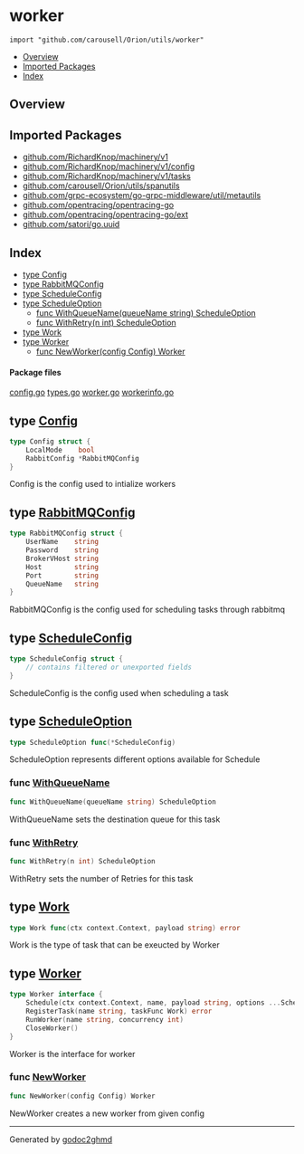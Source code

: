 # worker
`import "github.com/carousell/Orion/utils/worker"`

* [Overview](#pkg-overview)
* [Imported Packages](#pkg-imports)
* [Index](#pkg-index)

## <a name="pkg-overview">Overview</a>

## <a name="pkg-imports">Imported Packages</a>

- [github.com/RichardKnop/machinery/v1](https://godoc.org/github.com/RichardKnop/machinery/v1)
- [github.com/RichardKnop/machinery/v1/config](https://godoc.org/github.com/RichardKnop/machinery/v1/config)
- [github.com/RichardKnop/machinery/v1/tasks](https://godoc.org/github.com/RichardKnop/machinery/v1/tasks)
- [github.com/carousell/Orion/utils/spanutils](./../spanutils)
- [github.com/grpc-ecosystem/go-grpc-middleware/util/metautils](https://godoc.org/github.com/grpc-ecosystem/go-grpc-middleware/util/metautils)
- [github.com/opentracing/opentracing-go](https://godoc.org/github.com/opentracing/opentracing-go)
- [github.com/opentracing/opentracing-go/ext](https://godoc.org/github.com/opentracing/opentracing-go/ext)
- [github.com/satori/go.uuid](https://godoc.org/github.com/satori/go.uuid)

## <a name="pkg-index">Index</a>
* [type Config](#Config)
* [type RabbitMQConfig](#RabbitMQConfig)
* [type ScheduleConfig](#ScheduleConfig)
* [type ScheduleOption](#ScheduleOption)
  * [func WithQueueName(queueName string) ScheduleOption](#WithQueueName)
  * [func WithRetry(n int) ScheduleOption](#WithRetry)
* [type Work](#Work)
* [type Worker](#Worker)
  * [func NewWorker(config Config) Worker](#NewWorker)

#### <a name="pkg-files">Package files</a>
[config.go](./config.go) [types.go](./types.go) [worker.go](./worker.go) [workerinfo.go](./workerinfo.go) 

## <a name="Config">type</a> [Config](./types.go#L18-L21)
``` go
type Config struct {
    LocalMode    bool
    RabbitConfig *RabbitMQConfig
}
```
Config is the config used to intialize workers

## <a name="RabbitMQConfig">type</a> [RabbitMQConfig](./types.go#L24-L31)
``` go
type RabbitMQConfig struct {
    UserName    string
    Password    string
    BrokerVHost string
    Host        string
    Port        string
    QueueName   string
}
```
RabbitMQConfig is the config used for scheduling tasks through rabbitmq

## <a name="ScheduleConfig">type</a> [ScheduleConfig](./types.go#L38-L41)
``` go
type ScheduleConfig struct {
    // contains filtered or unexported fields
}
```
ScheduleConfig is the config used when scheduling a task

## <a name="ScheduleOption">type</a> [ScheduleOption](./types.go#L44)
``` go
type ScheduleOption func(*ScheduleConfig)
```
ScheduleOption represents different options available for Schedule

### <a name="WithQueueName">func</a> [WithQueueName](./worker.go#L38)
``` go
func WithQueueName(queueName string) ScheduleOption
```
WithQueueName sets the destination queue for this task

### <a name="WithRetry">func</a> [WithRetry](./worker.go#L31)
``` go
func WithRetry(n int) ScheduleOption
```
WithRetry sets the number of Retries for this task

## <a name="Work">type</a> [Work](./types.go#L34)
``` go
type Work func(ctx context.Context, payload string) error
```
Work is the type of task that can be exeucted by Worker

## <a name="Worker">type</a> [Worker](./types.go#L10-L15)
``` go
type Worker interface {
    Schedule(ctx context.Context, name, payload string, options ...ScheduleOption) error
    RegisterTask(name string, taskFunc Work) error
    RunWorker(name string, concurrency int)
    CloseWorker()
}
```
Worker is the interface for worker

### <a name="NewWorker">func</a> [NewWorker](./worker.go#L16)
``` go
func NewWorker(config Config) Worker
```
NewWorker creates a new worker from given config

- - -
Generated by [godoc2ghmd](https://github.com/GandalfUK/godoc2ghmd)